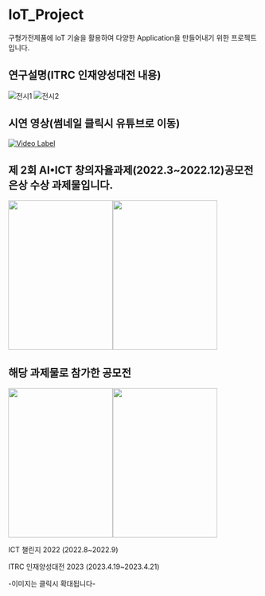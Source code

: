 # IoT_Project
구형가전제품에 IoT 기술을 활용하여 다양한 Application을 만들어내기 위한 프로젝트입니다.

연구설명(ITRC 인재양성대전 내용)
-
![전시1](https://github.com/Sminho/IoT_Project/assets/13104540/14b2d936-6489-417a-86e5-4c251bcd7534)
![전시2](https://github.com/Sminho/IoT_Project/assets/13104540/36576742-73eb-4972-aee8-9c61a301c1a7)

시연 영상(썸네일 클릭시 유튜브로 이동)
-
[![Video Label](http://img.youtube.com/vi/4uXna_kEQ04/0.jpg)](https://youtu.be/4uXna_kEQ04)


제 2회 AI•ICT 창의자율과제(2022.3~2022.12)공모전 은상 수상 과제물입니다.
-
<img src="https://user-images.githubusercontent.com/13104540/230714186-d7019008-b375-43e1-b6c6-bfa2cfab9bf3.jpg"  width="210" height="300"><img src="https://github.com/Sminho/IoT_Project/assets/13104540/a6f2b6cc-c3dd-4c27-99fa-39ce7f58c8fb"  width="210" height="300">

해당 과제물로 참가한 공모전
-
<img src="https://user-images.githubusercontent.com/13104540/230714183-00d0afe2-fd79-4fc8-83a3-0a17ab1adcd9.png"  width="210" height="300"><img src="https://user-images.githubusercontent.com/13104540/230714184-3d05e29e-e5d8-43a0-80b9-326d9c3f82cd.png"  width="210" height="300">

ICT 챌린지 2022 (2022.8~2022.9)

ITRC 인재양성대전 2023 (2023.4.19~2023.4.21)

-이미지는 클릭시 확대됩니다-

